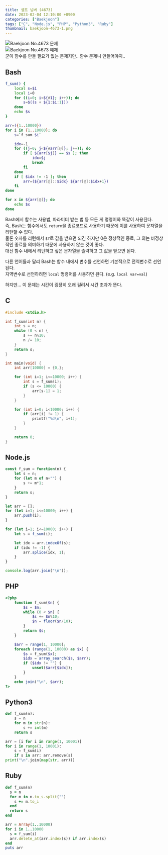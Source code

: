 ```yaml
---
title: 셀프 넘버 (4673)
date: 2023-02-04 12:10:00 +0900
categories: ["Baekjoon"]
tags: ["C", "Node.js", "PHP", "Python3", "Ruby"]
thumbnail: baekjoon-4673-1.png
---
```


![Baekjoon No.4673 문제](baekjoon-4673-1.png)  
![Baekjoon No.4673 예제](baekjoon-4673-2.png)  
굳이 함수를 만들 필요가 없는 문제지만.. 함수 문제니 만들어야지..

## Bash
```bash
f_sum() {
	local s=$1
	local i=0
	for ((i=0; i<${#1}; i++)); do
		s=$((s + ${1:$i:1}))
	done
	echo $s
}

arr=({1..10000})
for i in {1..10000}; do
	s=`f_sum $i`

	idx=-1
	for ((j=0; j<${#arr[@]}; j++)); do
		if [ ${arr[$j]} == $s ]; then
			idx=$j
			break
		fi
	done
	if [ $idx != -1 ]; then
		arr=(${arr[@]::$idx} ${arr[@]:$idx+1})
	fi
done

for x in ${arr[@]}; do
	echo $x
done
```
Bash에서 함수는 사용법, 파라미터 받는 법 등 모든 게 명령어와 똑같이 사용된다.  
즉, Bash는 함수에서도 `return`을 종료코드로 사용하기 때문에 이를 사용하여 문자열을 리턴할 수 없다.  
물론 숫자를 리턴해서 `$?`로 값을 받으면 되긴 하지만 0은 정상적인 종료, 그 외는 비정상적인 종료를 의미하기 때문에 사용하지 않는 것이 좋다.  
대신 함수 내에서 리턴하고 싶은 문자열을 출력하고 그 값을 받으면 된다.

다른 언어들과 달리 Bash는 함수 내에서 변수를 선언하면 기본적으로 전역변수로 선언된다.  
지역변수로 선언하려면 `local` 명령어를 사용하면 된다. (e.g. `local var=val`)

하지만... 이 문제는 시간이 굉장히 오래 걸려서 시간 초과가 뜬다.

## C
```c
#include <stdio.h>

int f_sum(int n) {
	int s = n;
	while (0 < n) {
		s += n%10;
		n /= 10;
	}
	return s;
}

int main(void) {
	int arr[10000] = {0,};

	for (int i=1; i<=10000; i++) {
		int s = f_sum(i);
		if (s <= 10000) {
			arr[s-1] = 1;
		}
	}

	for (int i=0; i<10000; i++) {
		if (arr[i] != 1) {
			printf("%d\n", i+1);
		}
	}

	return 0;
}
```

## Node.js
```javascript
const f_sum = function(n) {
	let s = n;
	for (let m of n+"") {
		s += m*1;
	}
	return s;
}

let arr = [];
for (let i=1; i<=10000; i++) {
	arr.push(i);
}

for (let i=1; i<=10000; i++) {
	let s = f_sum(i);

	let idx = arr.indexOf(s);
	if (idx != -1) {
		arr.splice(idx, 1);
	}
}

console.log(arr.join("\n"));
```

## PHP
```php
<?php
	function f_sum($n) {
		$s = $n;
		while (0 < $n) {
			$s += $n%10;
			$n = floor($n/10);
		}
		return $s;
	}

	$arr = range(1, 10000);
	foreach (range(1, 10000) as $x) {
		$s = f_sum($x);
		$idx = array_search($s, $arr);
		if ($idx != "") {
			unset($arr[$idx]);
		}
	}
	echo join("\n", $arr);
?>
```

## Python3
```python
def f_sum(n):
    s = n
    for m in str(n):
        s += int(m)
    return s

arr = [i for i in range(1, 10001)]
for i in range(1, 10001):
    s = f_sum(i)
    if s in arr: arr.remove(s)
print("\n".join(map(str, arr)))
```

## Ruby
```ruby
def f_sum(n)
  s = n
  for m in n.to_s.split("")
    s += m.to_i
  end
  return s
end

arr = Array(1..10000)
for i in 1..10000
  s = f_sum(i)
  arr.delete_at(arr.index(s)) if arr.index(s)
end
puts arr
```
